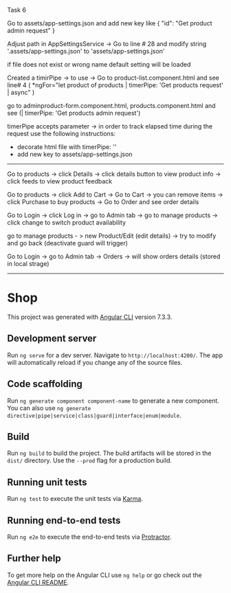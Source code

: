Task 6

Go to assets/app-settings.json and add new key like { "id": "Get product admin request" }

Adjust path in AppSettingsService -> Go to line # 28 and modify string '.assets/app-settings.json' to 'assets/app-settings.json'

if file does not exist or wrong name default setting will be loaded

Created a timirPipe -> to use -> Go to product-list.component.html and see line# 4 (  *ngFor="let product of products | timerPipe: 'Get products request' | async" )

go to adminproduct-form.component.html, products.component.html and see (| timerPipe: 'Get products admin request')

timerPipe accepts parameter -> in order to track elapsed time during the request use the following instructions:
- decorate html file with timerPipe: '<your parameter>'
- add new key to assets/app-settings.json

_____________________________________________________________________________
Go to products -> click Details -> click details button to view product info
-> click feeds to view product feedback

Go to products -> click Add to Cart -> Go to Cart -> you can remove items -> click Purchase to buy products
-> Go to Order and see order details

Go to Login -> click Log in -> go to Admin tab -> go to manage products -> click change to switch product availability

go to manage products - > new Product/Edit (edit details) -> try to modify and go back (deactivate guard will trigger)

Go to Login -> go to Admin tab -> Orders -> will show orders details (stored in local strage)


________________________________________________
# Shop

This project was generated with [Angular CLI](https://github.com/angular/angular-cli) version 7.3.3.

## Development server

Run `ng serve` for a dev server. Navigate to `http://localhost:4200/`. The app will automatically reload if you change any of the source files.

## Code scaffolding

Run `ng generate component component-name` to generate a new component. You can also use `ng generate directive|pipe|service|class|guard|interface|enum|module`.

## Build

Run `ng build` to build the project. The build artifacts will be stored in the `dist/` directory. Use the `--prod` flag for a production build.

## Running unit tests

Run `ng test` to execute the unit tests via [Karma](https://karma-runner.github.io).

## Running end-to-end tests

Run `ng e2e` to execute the end-to-end tests via [Protractor](http://www.protractortest.org/).

## Further help

To get more help on the Angular CLI use `ng help` or go check out the [Angular CLI README](https://github.com/angular/angular-cli/blob/master/README.md).
